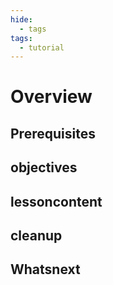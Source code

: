 ```yaml
---
hide:
  - tags
tags:
  - tutorial
---
```


# Overview

<!-- use a paragraph to set context for the entire topic.. -->

## Prerequisites

<!-- use bullet lists when possible. Add additional prerequisites below the ones included by default. -->

## objectives

<!-- use bullet lists. -->

## lessoncontent

<!-- use a mix of numbered lists and narrative content as appropriate. -->

## cleanup

<!-- use numbered lists to describe the steps to clean up the state of the cluster after finishing the task.-->

## Whatsnext

<!-- give a bullet list of up to 5 topics the reader might be interested in reading next.
 -->
